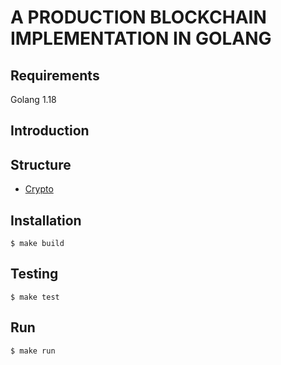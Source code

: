 # A PRODUCTION BLOCKCHAIN IMPLEMENTATION IN GOLANG

## Requirements
Golang 1.18

## Introduction

## Structure
* [Crypto](#Crypto)

## Installation
```azure
$ make build
```

## Testing
```azure
$ make test
```

## Run
```azure
$ make run
```